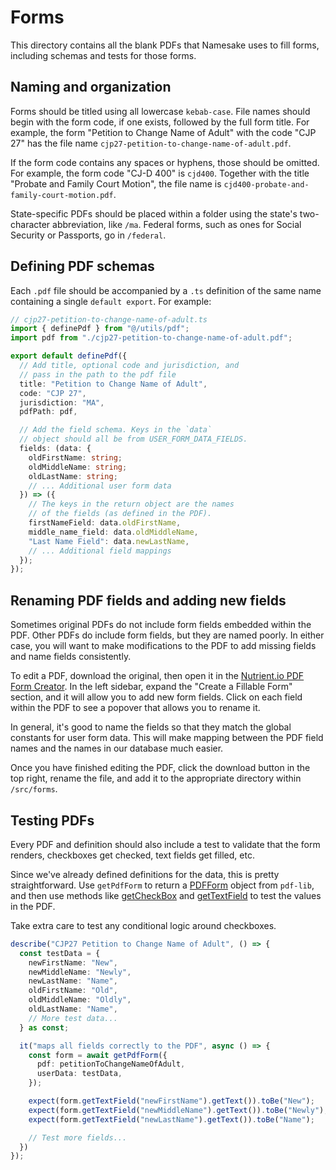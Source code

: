 # Forms

This directory contains all the blank PDFs that Namesake uses to fill forms, including schemas and tests for those forms.

## Naming and organization

Forms should be titled using all lowercase `kebab-case`. File names should begin with the form code, if one exists, followed by the full form title. For example, the form "Petition to Change Name of Adult" with the code "CJP 27" has the file name `cjp27-petition-to-change-name-of-adult.pdf`.

If the form code contains any spaces or hyphens, those should be omitted. For example, the form code "CJ-D 400" is `cjd400`. Together with the title "Probate and Family Court Motion", the file name is `cjd400-probate-and-family-court-motion.pdf`.

State-specific PDFs should be placed within a folder using the state's two-character abbreviation, like `/ma`. Federal forms, such as ones for Social Security or Passports, go in `/federal`.

## Defining PDF schemas

Each `.pdf` file should be accompanied by a `.ts` definition of the same name containing a single `default export`. For example:

```ts
// cjp27-petition-to-change-name-of-adult.ts
import { definePdf } from "@/utils/pdf";
import pdf from "./cjp27-petition-to-change-name-of-adult.pdf";

export default definePdf({
  // Add title, optional code and jurisdiction, and
  // pass in the path to the pdf file
  title: "Petition to Change Name of Adult",
  code: "CJP 27",
  jurisdiction: "MA",
  pdfPath: pdf,

  // Add the field schema. Keys in the `data`
  // object should all be from USER_FORM_DATA_FIELDS.
  fields: (data: {
    oldFirstName: string;
    oldMiddleName: string;
    oldLastName: string;
    // ... Additional user form data
  }) => ({
    // The keys in the return object are the names
    // of the fields (as defined in the PDF).
    firstNameField: data.oldFirstName,
    middle_name_field: data.oldMiddleName,
    "Last Name Field": data.newLastName,
    // ... Additional field mappings
  });
});
```

## Renaming PDF fields and adding new fields

Sometimes original PDFs do not include form fields embedded within the PDF. Other PDFs do include form fields, but they are named poorly. In either case, you will want to make modifications to the PDF to add missing fields and name fields consistently.

To edit a PDF, download the original, then open it in the [Nutrient.io PDF Form Creator](https://www.nutrient.io/demo/pdf-form-creator). In the left sidebar, expand the "Create a Fillable Form" section, and it will allow you to add new form fields. Click on each field within the PDF to see a popover that allows you to rename it.

In general, it's good to name the fields so that they match the global constants for user form data. This will make mapping between the PDF field names and the names in our database much easier.

Once you have finished editing the PDF, click the download button in the top right, rename the file, and add it to the appropriate directory within `/src/forms`.

## Testing PDFs

Every PDF and definition should also include a test to validate that the form renders, checkboxes get checked, text fields get filled, etc.

Since we've already defined definitions for the data, this is pretty straightforward. Use `getPdfForm` to return a [PDFForm](https://pdf-lib.js.org/docs/api/classes/pdfform) object from `pdf-lib`, and then use methods like [getCheckBox](https://pdf-lib.js.org/docs/api/classes/pdfform#getcheckbox) and [getTextField](https://pdf-lib.js.org/docs/api/classes/pdfform#gettextfield) to test the values in the PDF.

Take extra care to test any conditional logic around checkboxes.

```ts
describe("CJP27 Petition to Change Name of Adult", () => {
  const testData = {
    newFirstName: "New",
    newMiddleName: "Newly",
    newLastName: "Name",
    oldFirstName: "Old",
    oldMiddleName: "Oldly",
    oldLastName: "Name",
    // More test data...
  } as const;

  it("maps all fields correctly to the PDF", async () => {
    const form = await getPdfForm({
      pdf: petitionToChangeNameOfAdult,
      userData: testData,
    });

    expect(form.getTextField("newFirstName").getText()).toBe("New");
    expect(form.getTextField("newMiddleName").getText()).toBe("Newly");
    expect(form.getTextField("newLastName").getText()).toBe("Name");

    // Test more fields...
  })
});
```